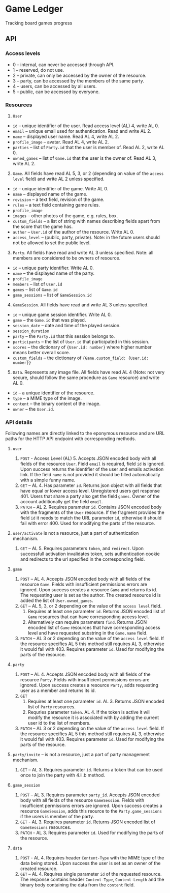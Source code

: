 # Game Ledger

Tracking board games progress

## API

### Access levels

- 0 – internal, can never be accessed through API.
- 1 – reserved, do not use.
- 2 – private, can only be accessed by the owner of the resource.
- 3 – party, can be accessed by the members of the same party.
- 4 – users, can be accessed by all users.
- 5 – public, can be accessed by everyone.

### Resources

1. `User`

- `id` – unique identifier of the user. Read access level (AL) 4, write AL 0.
- `email` – unique email used for authentication. Read and write AL 2.
- `name` – displayed user name. Read AL 4, write AL 2.
- `profile_image` – avatar. Read AL 4, write AL 2.
- `parties` – list of `Party.id` that the user is member of. Read AL 2, write AL 0.
- `owned_games` – list of `Game.id` that the user is the owner of. Read AL 3, write AL 2.

2. `Game`. All fields have read AL 5, 3, or 2 (depending on value of the `access level` field) and write AL 2 unless specified.

- `id` – unique identifier of the game. Write AL 0.
- `name` – displayed name of the game.
- `revision` – a text field, revision of the game.
- `rules` – a text field containing game rules.
- `profile_image`
- `images` – other photos of the game, e.g. rules, box.
- `custom_fields` – a list of string with names describing fields apart from the score that the game has.
- `author` – `User.id` of the author of the resource. Write AL 0.
- `access_level` – (public, party, private). Note: in the future users should not be allowed to set the public level.

3. `Party`. All fields have read and write AL 3 unless specified. Note: all members are considered to be owners of resource.

- `id` – unique party identifier. Write AL 0.
- `name` – the displayed name of the party.
- `profile_image`
- `members` – list of `User.id`
- `games` – list of `Game.id`
- `game_sessions` – list of `GameSession.id`

4. `GameSession`. All fields have read and write AL 3 unless specified.

- `id` – unique game session identifier. Write AL 0.
- `game` – the `Game.id` that was played.
- `session_date` – date and time of the played session.
- `session_duration`
- `party` – the `Party.id` that this session belongs to.
- `participants` – the list of `User.id` that participated in this session.
- `scores` – the dictionary of `{User.id: number}` where higher number means better overall score.
- `custom_fields` – the dictionary of `{Game.custom_field: {User.id: number}}`

5. `Data`. Represents any image file. All fields have read AL 4 (Note: not very secure, should follow the same procedure as `Game` resource) and write AL 0.

- `id` – a unique identifier of the resource.
- `type` – a MIME type of the image.
- `content` – the binary content of the image.
- `owner` – the `User.id`.

### API details

Following names are directly linked to the eponymous resource and are URL paths for the HTTP API endpoint with corresponding methods.

1. `user`

   1. `POST` - Access Level (AL) 5. Accepts JSON encoded body with all fields of the resource `User`. Field `email` is required, field `id` is ignored. Upon success returns the identifier of the user and emails activation link. If the field `name` is not provided it should be filled automatically with a simple funny name.
   1. `GET` – AL 4. Has parameter `id`. Returns json object with all fields that have equal or lower access level. Unregistered users get response 401. Users that share a party also get the field `games`. Owner of the account additionally get the field `email`.
   1. `PATCH` – AL 2. Requires parameter `id`. Contains JSON encoded body with the fragments of the `User` resource. If the fragment provides the field `id` it needs to match the URL parameter `id`, otherwise it should fail with error 400. Used for modifying the parts of the resource.

1. `user/activate` is not a resource, just a part of authentication mechanism.

   1. `GET` – AL 5. Requires parameters `token`, and `redirect`. Upon successfull activation invalidates token, sets authentication cookie and redirects to the url specified in the corresponding field.

1. `game`

   1. `POST` – AL 4. Accepts JSON encoded body with all fields of the resource `Game`. Fields with insufficient permissions errors are ignored. Upon success creates a resource `Game` and returns its id. The requesting user is set as the author. The created resource id is added the list of `User.owned_games`.
   1. `GET` – AL 5, 3, or 2 depending on the value of the `access level` field.
      1. Requires at least one parameter `id`. Returns JSON encoded list of `Game` resources that can have corresponding access level.
      1. Alternatively can require parameters `find`. Returns JSON encoded list of `Game` resources that have corresponding access level and have requested substring in the `Game.name` field.
   1. `PATCH` – AL 3 or 2 depending on the value of the `access level` field. If the resource specifies AL 5 this method still requires AL 3, otherwise it would fail with 403. Requires parameter `id`. Used for modifying the parts of the resource.

1. `party`

   1. `POST` – AL 4. Accepts JSON encoded body with all fields of the resource `Party`. Fields with insufficient permissions errors are ignored. Upon success creates a resource `Party`, adds requesting user as a member and returns its id.
   1. `GET`
      1. Requires at least one parameter `id`. AL 3. Returns JSON encoded list of `Party` resources.
      1. Requries parameter `token`. AL 4. If the token is active it will modify the resource it is associated with by adding the current user id to the list of members.
   1. `PATCH` – AL 3 or 2 depending on the value of the `access level` field. If the resource specifies AL 5 this method still requires AL 3, otherwise it would fail with 403. Requires parameter `id`. Used for modifying the parts of the resource.

1. `party/invite` – is not a resource, just a part of party management mechanism.

   1. `GET` – AL 3. Requires parameter `id`. Returns a token that can be used once to join the party with 4.ii.b method.

1. `game_session`

   1. `POST` – AL 3. Requires parameter `party_id`. Accepts JSON encoded body with all fields of the resource `GameSession`. Fields with insufficient permissions errors are ignored. Upon success creates a resource `GameSession`, adds this reource to the `Party.game_sessions` if the users is member of the party.
   2. `GET` - AL 3. Requires parameter `id`. Returns JSON encoded list of `GameSessions` resources.
   3. `PATCH` - AL 3. Requires parameter `id`. Used for modifying the parts of the resource.

1. `data`

   1. `POST` - AL 4. Requires header `Content-Type` with the MIME type of the data being stored. Upon success the user is set as an owner of the created resource.
   1. `GET` – AL 4. Requires single parameter `id` of the requested resource. The response contains header `Content-Type`, `Content-Length` and the binary body containing the data from the `content` field.

